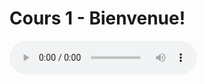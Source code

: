 # Cours 1 - Bienvenue!


<audio></audio>

<audio controls="1" controlslist="nodownload nofullscreen noremoteplayback" src="https://soundcloud.com/kendrick-lamar-music/not-like-us?utm_source=clipboard&utm_medium=text&utm_campaign=social_sharing">Your browser does not support the audio tag.</audio>
